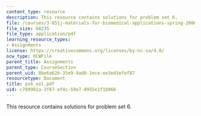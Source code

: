 ```yaml
---
content_type: resource
description: This resource contains solutions for problem set 6.
file: /courses/3-051j-materials-for-biomedical-applications-spring-2006/c789981a3f87ef4c59e78955e1f1b966_ps6_sol.pdf
file_size: 68235
file_type: application/pdf
learning_resource_types:
- Assignments
license: https://creativecommons.org/licenses/by-nc-sa/4.0/
ocw_type: OCWFile
parent_title: Assignments
parent_type: CourseSection
parent_uid: 8be6a62b-35e9-9ad0-1ece-ee3ed3efef87
resourcetype: Document
title: ps6_sol.pdf
uid: c789981a-3f87-ef4c-59e7-8955e1f1b966
---
```

This resource contains solutions for problem set 6.
